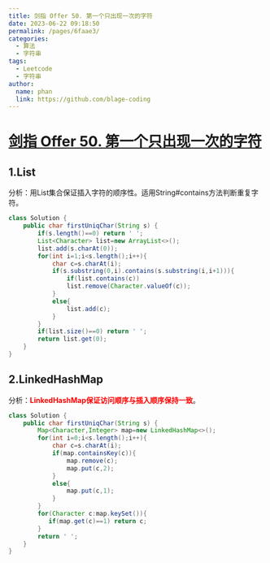 ```yaml
---
title: 剑指 Offer 50. 第一个只出现一次的字符
date: 2023-06-22 09:18:50
permalink: /pages/6faae3/
categories:
  - 算法
  - 字符串
tags:
  - Leetcode
  - 字符串
author: 
  name: phan
  link: https://github.com/blage-coding
---
```

# [剑指 Offer 50. 第一个只出现一次的字符](https://leetcode.cn/problems/di-yi-ge-zhi-chu-xian-yi-ci-de-zi-fu-lcof/)

## 1.List

分析：用List集合保证插入字符的顺序性。适用String#contains方法判断重复字符。

```java
class Solution {
    public char firstUniqChar(String s) {
        if(s.length()==0) return ' ';
        List<Character> list=new ArrayList<>();
        list.add(s.charAt(0));
        for(int i=1;i<s.length();i++){
            char c=s.charAt(i);
            if(s.substring(0,i).contains(s.substring(i,i+1))){
                if(list.contains(c))
                list.remove(Character.valueOf(c));
            }
            else{
                list.add(c);
            }
        }
        if(list.size()==0) return ' ';
        return list.get(0);
    }
}
```

## 2.LinkedHashMap

分析：<font color="red">**LinkedHashMap保证访问顺序与插入顺序保持一致**</font>。

```java
class Solution {
    public char firstUniqChar(String s) {
        Map<Character,Integer> map=new LinkedHashMap<>();
        for(int i=0;i<s.length();i++){
            char c=s.charAt(i);
            if(map.containsKey(c)){
                map.remove(c);
                map.put(c,2);
            }
            else{
                map.put(c,1);
            }
        }
        for(Character c:map.keySet()){
           if(map.get(c)==1) return c;
        }
        return ' ';
    }
}
```

